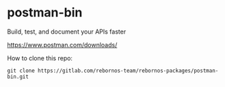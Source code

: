# postman-bin

Build, test, and document your APIs faster

https://www.postman.com/downloads/

How to clone this repo:

```
git clone https://gitlab.com/rebornos-team/rebornos-packages/postman-bin.git
```

